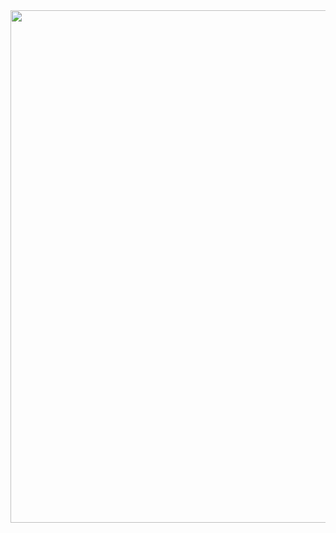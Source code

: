 <a href="https://solved.ac/profile/jaeyup06">
  <img src="https://github-readme-solvedac.vercel.app/api/?handle=jaeyup06" width="820">
</a>